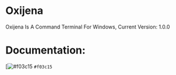 # Oxijena
Oxijena Is A Command Terminal For Windows,
Current Version: 1.0.0


# Documentation:

[![#f03c15](https://placehold.it/150/ffffff/ff0000?text=hello ) `#f03c15`
